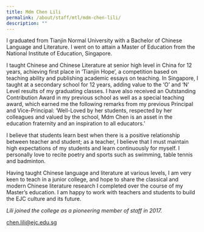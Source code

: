 ```yaml
---
title: Mdm Chen Lili
permalink: /about/staff/mtl/mdm-chen-lili/
description: ""
---
```

I graduated from Tianjin Normal University with a Bachelor of Chinese Language and Literature. I went on to attain a Master of Education from the National Institute of Education, Singapore.

I taught Chinese and Chinese Literature at senior high level in China for 12 years, achieving first place in ‘Tianjin Hope’, a competition based on teaching ability and publishing academic essays on teaching. In Singapore, I taught at a secondary school for 12 years, adding value to the ‘O’ and ‘N’ Level results of my graduating classes. I have also received an Outstanding Contribution Award in my previous school as well as a special teaching award, which earned me the following remarks from my previous Principal and Vice-Principal: ‘Well-Loved by her students, respected by her colleagues and valued by the school, Mdm Chen is an asset in the education fraternity and an inspiration to all educators.’

I believe that students learn best when there is a positive relationship between teacher and student; as a teacher, I believe that I must maintain high expectations of my students and learn continuously for myself. I personally love to recite poetry and sports such as swimming, table tennis and badminton.

Having taught Chinese language and literature at various levels, I am very keen to teach in a junior college, and hope to share the classical and modern Chinese literature research I completed over the course of my Master’s education. I am happy to work with teachers and students to build the EJC culture and its future.

_Lili joined the college as a pioneering member of staff in 2017._

[chen.lili@ejc.edu.sg](mailto:chen.lili@ejc.edu.sg)